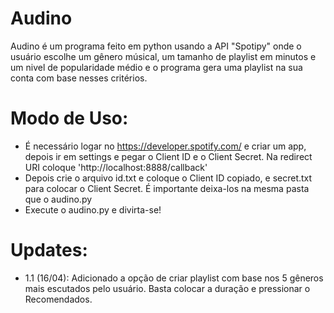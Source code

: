 # Audino
Audino é um programa feito em python usando a API "Spotipy" onde o usuário escolhe um gênero músical, um tamanho de playlist em minutos e um nivel de popularidade médio e o programa gera uma playlist na sua conta com base nesses critérios.

# Modo de Uso:
- É necessário logar no https://developer.spotify.com/ e criar um app, depois ir em settings e pegar o Client ID e o Client Secret. Na redirect URI coloque 'http://localhost:8888/callback'
- Depois crie o arquivo id.txt e coloque o Client ID copiado, e secret.txt para colocar o Client Secret. É importante deixa-los na mesma pasta que o audino.py
- Execute o audino.py e divirta-se!


# Updates:
- 1.1 (16/04): Adicionado a opção de criar playlist com base nos 5 gêneros mais escutados pelo usuário. Basta colocar a duração e pressionar o Recomendados.
